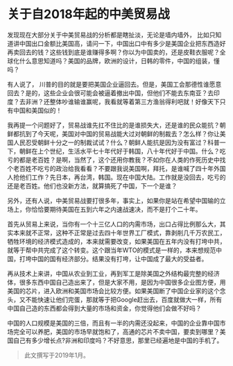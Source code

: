 # 关于自2018年起的中美贸易战

发现现在大部分关于中美贸易战的分析都是瞎扯淡，无论是墙内墙外， 比如只知道讲中国出口金额比美国高，请问一下，中国出口中有多少是美国企业把东西造好再卖回去的钱？这些钱到底是谁赚得多啊？你以为中国卖的，还是皮鞋衣服呢？全球化什么意思知道吗？美国的品牌，欧洲的设计，日韩的零件，中国的组装，懂吗？

有人说了， 川普的目的就是要把美国企业逼回去。但是，美国工会那德性谁愿意回去？是的，这些企业会很可能会被逼着撤出中国，但他们不能去东南亚？去印度？去非洲？还整体吵谁输谁赢呢，我看就等着第三方渔翁得利吧就！好像天下只有中国和美国似的！

我再提一个问题好了，贸易战谁先扛不住比的是谁损失大，还是谁的民众能抗？朝鲜都抗到了今天呢，美国对中国的贸易战能大过对朝鲜的制裁去？怎么样？你让美国人民忍受朝鲜十分之一的制裁试试？什么？朝鲜人能抗是因为没有富过？科普一下，朝鲜在上个世纪，生活水平七十年代好于韩国，八十年代好于中国。什么？吃亏的都是老百姓？是啊，当然了，这个还用你教我？不如你在人类的作死历史中找个老百姓不吃亏的政治给我看看？不要跟我说美国啊，拜托，是谁喊了四十年外国人抢他们工作？先日本，再台湾，韩国。现在中国大陆。工作就是没回去，吃亏的还是老百姓。他们也没新方法，就算搞死了中国，下一个是谁？

另外，还有人说，中美贸易战要打很多年，事实上，如果你是站在希望中国输的立场上，你恰恰要期待美国在五到六年之内速战速决，而不是打个二十年。

首先从贸易上来说，当你有一个十三亿人口的内需市场，出口占得比例那么大，其实本来就不正常，这种不正常是过去四十年世界工厂模式，靠剥削几千万农民工，牺牲环境的经济模式造成的，本来就需要改变，如果美国在五年内没有打垮中共，就等于帮中共完成了这个转变。这个跟当年WTO的模式是一样的，本来想规范中国，打垮中国的国有经济部分。结果没有打垮，让中国成了最大的受益者。

再从技术上来讲，中国从农业到工业，再到军工是除美国之外结构最完整的经济体，很多东西中国自己造出来了，但是大家不用，是因为中国很多企业图方便，用美国的芯片，进入欧洲和美国市场会比较方便。如果美国断了中国企业家的这个念头，又不能快速让他们完蛋，那就等于把Google赶出去，百度就做大一样，所有中国自己造的东西都会得到大量的市场和资金，你觉得他们会做不好吗？

中国的人口规模是美国的三倍，而且有一半的内需还没起来，中国的企业靠中国市场完全可以养肥，美国的市场早就饱和了，高通的芯片不卖中国，要卖到哪里？美国自己有多少增长点?非洲和印度吗？不好意思，那里已经遍地是中国的手机了。

> 此文撰写于2019年1月。
